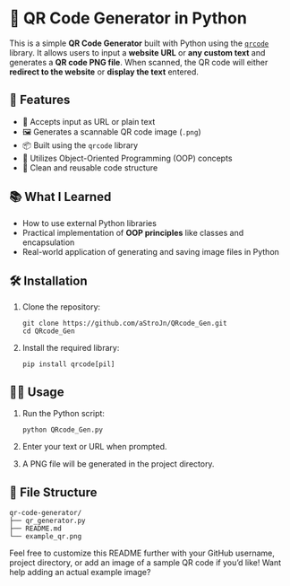 # 🧾 QR Code Generator in Python

This is a simple **QR Code Generator** built with Python using the [`qrcode`](https://pypi.org/project/qrcode/) library. It allows users to input a **website URL** or **any custom text** and generates a **QR code PNG file**. When scanned, the QR code will either **redirect to the website** or **display the text** entered.

## 🚀 Features

- 🔗 Accepts input as URL or plain text
- 🖼️ Generates a scannable QR code image (`.png`)
- 📦 Built using the `qrcode` library
- 🧠 Utilizes Object-Oriented Programming (OOP) concepts
- 🧹 Clean and reusable code structure

## 📚 What I Learned

- How to use external Python libraries
- Practical implementation of **OOP principles** like classes and encapsulation
- Real-world application of generating and saving image files in Python

## 🛠️ Installation

1. Clone the repository:
   ```
   git clone https://github.com/aStroJn/QRcode_Gen.git
   cd QRcode_Gen
   ```

2. Install the required library:
   ```
   pip install qrcode[pil]
   ```

## 🧑‍💻 Usage

1. Run the Python script:
   ```
   python QRcode_Gen.py
   ```

2. Enter your text or URL when prompted.

3. A PNG file will be generated in the project directory.

## 📂 File Structure

```
qr-code-generator/
├── qr_generator.py
├── README.md
└── example_qr.png
```

Feel free to customize this README further with your GitHub username, project directory, or add an image of a sample QR code if you’d like! Want help adding an actual example image?
